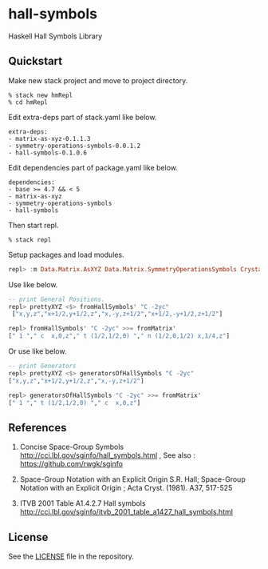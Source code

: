 # hall-symbols

Haskell Hall Symbols Library

## Quickstart

Make new stack project and move to project directory.

```shell
% stack new hmRepl
% cd hmRepl
```

Edit extra-deps part of stack.yaml like below.

```
extra-deps:
- matrix-as-xyz-0.1.1.3
- symmetry-operations-symbols-0.0.1.2
- hall-symbols-0.1.0.6
```

Edit dependencies part of package.yaml like below.

```
dependencies:
- base >= 4.7 && < 5
- matrix-as-xyz
- symmetry-operations-symbols
- hall-symbols
```

Then start repl.

```shell
% stack repl
```

Setup packages and load modules.

```haskell
repl> :m Data.Matrix.AsXYZ Data.Matrix.SymmetryOperationsSymbols Crystallography.HallSymbols
```

Use like below.

```haskell
-- print General Positions.
repl> prettyXYZ <$> fromHallSymbols' "C -2yc"
 ["x,y,z","x+1/2,y+1/2,z","x,-y,z+1/2","x+1/2,-y+1/2,z+1/2"]

repl> fromHallSymbols' "C -2yc" >>= fromMatrix'
[" 1 "," c  x,0,z"," t (1/2,1/2,0) "," n (1/2,0,1/2) x,1/4,z"]

```

Or use like below.

```haskell
-- print Generators
repl> prettyXYZ <$> generatorsOfHallSymbols "C -2yc"
["x,y,z","x+1/2,y+1/2,z","x,-y,z+1/2"]

repl> generatorsOfHallSymbols "C -2yc" >>= fromMatrix'
[" 1 "," t (1/2,1/2,0) "," c  x,0,z"]

```

## References

1. Concise Space-Group Symbols http://cci.lbl.gov/sginfo/hall_symbols.html , See also : https://github.com/rwgk/sginfo

2. Space-Group Notation with an Explicit Origin
   S.R. Hall; Space-Group Notation with an Explicit Origin ; Acta Cryst. (1981). A37, 517-525

3. ITVB 2001 Table A1.4.2.7 Hall symbols http://cci.lbl.gov/sginfo/itvb_2001_table_a1427_hall_symbols.html

## License

See the [LICENSE](https://raw.githubusercontent.com/narumij/hall-symbols/master/LICENSE)
file in the repository.
